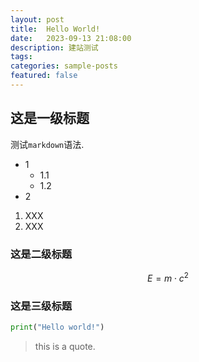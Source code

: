 ```yaml
---
layout: post
title:  Hello World! 
date:   2023-09-13 21:08:00 
description: 建站测试 
tags:  
categories: sample-posts
featured: false 
---
```


## 这是一级标题

测试`markdown`语法.

- 1
  - 1.1
  - 1.2
- 2

1. XXX
2. XXX

### 这是二级标题

$$ E = m\cdot c^2 $$


### 这是三级标题

```python
print("Hello world!")
```

> this is a quote.